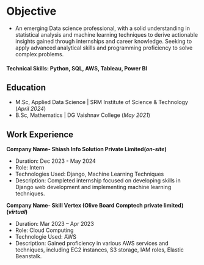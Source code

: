 # Objective
- An emerging Data science professional, with a solid understanding in statistical analysis and machine learning techniques to derive actionable insights gained through internships and career knowledge. Seeking to apply advanced analytical skills and programming proficiency to solve complex problems.

#### **Technical Skills: Python, SQL, AWS, Tableau, Power BI**

## Education							       		
- M.Sc, Applied Data Science	| SRM Institute of Science & Technology (_April 2024_)	 			        		
- B.Sc, Mathematics |          DG Vaishnav College (_May 2021_)

## Work Experience
**Company Name- Shiash Info Solution Private Limited(_on-site_)**
- Duration: Dec 2023 - May 2024
- Role: Intern
- Technologies Used: Django, Machine Learning Techniques
- Description: Completed internship focused on developing skills in Django web development and implementing machine learning techniques.

**Company Name- Skill Vertex (Olive Board Comptech private limited)(_virtual_)**
- Duration: Mar 2023 – Apr 2023
- Role:  Cloud Computing
- Technologie Used: AWS
- Description: Gained proficiency in various AWS services and techniques, including EC2 instances, S3 storage, IAM roles, Elastic Beanstalk.

